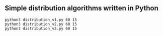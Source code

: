 ## Simple distribution algorithms written in Python

```shell
python3 distribution_v1.py 60 15
python3 distribution_v2.py 60 15
python3 distribution_v3.py 60 15
```